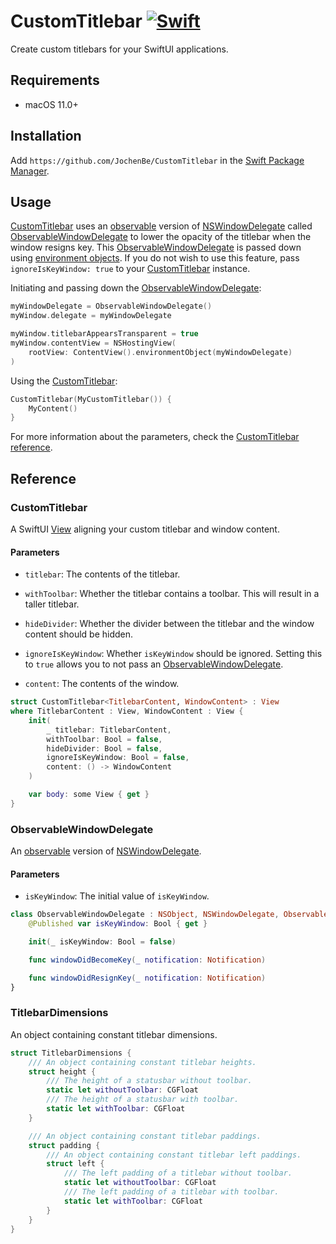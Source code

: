 # CustomTitlebar [![Swift](https://github.com/JochenBe/CustomTitlebar/actions/workflows/swift.yml/badge.svg)](https://github.com/JochenBe/CustomTitlebar/actions/workflows/swift.yml)

Create custom titlebars for your SwiftUI applications.

## Requirements

- macOS 11.0+

## Installation

Add `https://github.com/JochenBe/CustomTitlebar` in the [Swift Package Manager].

## Usage

[CustomTitlebar] uses an [observable] version of [NSWindowDelegate] called
[ObservableWindowDelegate] to lower the opacity of the titlebar when the window
resigns key. This [ObservableWindowDelegate] is passed down using
[environment objects]. If you do not wish to use this feature, pass
`ignoreIsKeyWindow: true` to your [CustomTitlebar] instance.

Initiating and passing down the [ObservableWindowDelegate]:

```Swift
myWindowDelegate = ObservableWindowDelegate()
myWindow.delegate = myWindowDelegate

myWindow.titlebarAppearsTransparent = true
myWindow.contentView = NSHostingView(
    rootView: ContentView().environmentObject(myWindowDelegate)
)
```

Using the [CustomTitlebar]:

```Swift
CustomTitlebar(MyCustomTitlebar()) {
    MyContent()
}
```

For more information about the parameters, check the
[CustomTitlebar reference].

## Reference

### CustomTitlebar

A SwiftUI [View] aligning your custom titlebar and window content.

#### Parameters

- `titlebar`: The contents of the titlebar.

- `withToolbar`: Whether the titlebar contains a toolbar. This will
  result in a taller titlebar.

- `hideDivider`: Whether the divider between the titlebar and the window
  content should be hidden.

- `ignoreIsKeyWindow`: Whether `isKeyWindow` should be ignored. Setting
  this to `true` allows you to not pass an [ObservableWindowDelegate].

- `content`: The contents of the window.

```Swift
struct CustomTitlebar<TitlebarContent, WindowContent> : View
where TitlebarContent : View, WindowContent : View {
    init(
        _ titlebar: TitlebarContent,
        withToolbar: Bool = false,
        hideDivider: Bool = false,
        ignoreIsKeyWindow: Bool = false,
        content: () -> WindowContent
    )

    var body: some View { get }
}
```

### ObservableWindowDelegate

An [observable] version of [NSWindowDelegate].

#### Parameters

- `isKeyWindow`: The initial value of `isKeyWindow`.

```Swift
class ObservableWindowDelegate : NSObject, NSWindowDelegate, ObservableObject {
    @Published var isKeyWindow: Bool { get }

    init(_ isKeyWindow: Bool = false)

    func windowDidBecomeKey(_ notification: Notification)

    func windowDidResignKey(_ notification: Notification)
}
```

### TitlebarDimensions

An object containing constant titlebar dimensions.

```Swift
struct TitlebarDimensions {
    /// An object containing constant titlebar heights.
    struct height {
        /// The height of a statusbar without toolbar.
        static let withoutToolbar: CGFloat
        /// The height of a statusbar with toolbar.
        static let withToolbar: CGFloat
    }

    /// An object containing constant titlebar paddings.
    struct padding {
        /// An object containing constant titlebar left paddings.
        struct left {
            /// The left padding of a titlebar without toolbar.
            static let withoutToolbar: CGFloat
            /// The left padding of a titlebar with toolbar.
            static let withToolbar: CGFloat
        }
    }
}
```

[swift package manager]: https://developer.apple.com/documentation/xcode/adding_package_dependencies_to_your_app
[customtitlebar]: #customtitlebar
[observable]: https://developer.apple.com/documentation/combine/observableobject
[nswindowdelegate]: https://developer.apple.com/documentation/appkit/nswindowdelegate
[observablewindowdelegate]: #observablewindowdelegate
[environment objects]: https://developer.apple.com/documentation/swiftui/environmentobject
[customtitlebar reference]: #customtitlebar
[view]: https://developer.apple.com/documentation/swiftui/view
